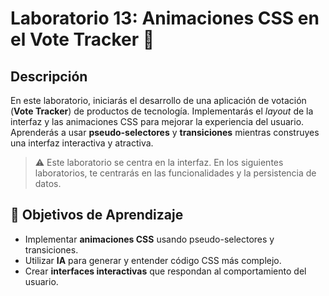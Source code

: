 # Laboratorio 13: Animaciones CSS en el Vote Tracker 🎯

## Descripción
En este laboratorio, iniciarás el desarrollo de una aplicación de votación (**Vote Tracker**) de productos de tecnología. Implementarás el *layout* de la interfaz y las animaciones CSS para mejorar la experiencia del usuario. Aprenderás a usar **pseudo-selectores** y **transiciones** mientras construyes una interfaz interactiva y atractiva.

> ⚠️ Este laboratorio se centra en la interfaz. En los siguientes laboratorios, te centrarás en las funcionalidades y la persistencia de datos.

## 🎯 Objetivos de Aprendizaje
- Implementar **animaciones CSS** usando pseudo-selectores y transiciones.
- Utilizar **IA** para generar y entender código CSS más complejo.
- Crear **interfaces interactivas** que respondan al comportamiento del usuario.
